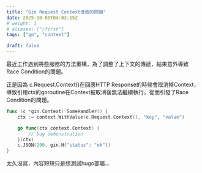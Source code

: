 ```yaml
---
title: "Gin Request Context導致的問題"
date: 2025-10-05T04:03:15Z
# weight: 1
# aliases: ["/first"]
tags: ["go", "context"]

draft: false
---
```

最近工作遇到將些服務的方法重構，為了調整了上下文的傳遞，結果意外導致Race Condition的問題。

正是因為 c.Request.Context()在回應HTTP Response的時候會取消掉Context，  
導致引用ctx的goroutine在Context被取消後無法繼續執行，從而引發了Race Condition的問題。
```go
func (c *gin.Context) SomeHandler() {
    ctx := context.WithValue(c.Request.Context(), "key", "value")

    go func(ctx context.Context) {
        // bug demonstration
    }(ctx)
    c.JSON(200, gin.H{"status": "ok"})
}
```

太久沒寫，內容短短只是想測試hugo部屬...

